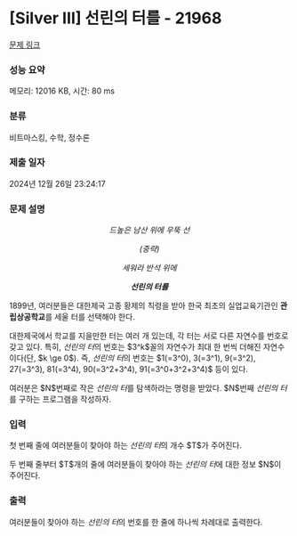# [Silver III] 선린의 터를 - 21968 

[문제 링크](https://www.acmicpc.net/problem/21968) 

### 성능 요약

메모리: 12016 KB, 시간: 80 ms

### 분류

비트마스킹, 수학, 정수론

### 제출 일자

2024년 12월 26일 23:24:17

### 문제 설명

<p style="text-align: center;"><em>드높은 남산 위에 우뚝 선</em></p>

<p style="text-align: center;"><em>(중략)</em></p>

<p style="text-align: center;"><em>세워라 반석 위에</em></p>

<p style="text-align: center;"><em><strong>선린의 터를</strong></em></p>

<p>1899년, 여러분들은 대한제국 고종 황제의 칙령을 받아 한국 최초의 실업교육기관인 <strong>관립상공학교</strong>를 세울 터를 선택해야 한다.</p>

<p>대한제국에서 학교를 지을만한 터는 여러 개 있는데, 각 터는 서로 다른 자연수를 번호로 갖고 있다. 특히, <em>선린의 터</em>의 번호는 $3^k$꼴의 자연수가 최대 한 번씩 더해진 자연수이다(단, $k \ge 0$). 즉, <em>선린의 터</em>의 번호는 $1(=3^0), 3(=3^1), 9(=3^2), 27(=3^3), 81(=3^4), 90(=3^2+3^4), 91(=3^0+3^2+3^4)$ 등이 있다.</p>

<p>여러분은 $N$번째로 작은 <em>선린의 터</em>를 탐색하라는 명령을 받았다. $N$번째 <em>선린의 터</em>를 구하는 프로그램을 작성하자.</p>

### 입력 

 <p>첫 번째 줄에 여러분들이 찾아야 하는 <em>선린의 터</em>의 개수 $T$가 주어진다.</p>

<p>두 번째 줄부터 $T$개의 줄에 여러분들이 찾아야 하는 <em>선린의 터</em>에 대한 정보 $N$이 주어진다.</p>

### 출력 

 <p>여러분들이 찾아야 하는 <em>선린의 터</em>의 번호를 한 줄에 하나씩 차례대로 출력한다.</p>

